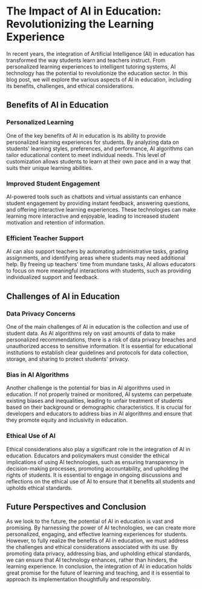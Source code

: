 # The Impact of AI in Education: Revolutionizing the Learning Experience

In recent years, the integration of Artificial Intelligence (AI) in education has transformed the way students learn and teachers instruct. From personalized learning experiences to intelligent tutoring systems, AI technology has the potential to revolutionize the education sector. In this blog post, we will explore the various aspects of AI in education, including its benefits, challenges, and ethical considerations.

## Benefits of AI in Education

### Personalized Learning

One of the key benefits of AI in education is its ability to provide personalized learning experiences for students. By analyzing data on students' learning styles, preferences, and performance, AI algorithms can tailor educational content to meet individual needs. This level of customization allows students to learn at their own pace and in a way that suits their unique learning abilities.

### Improved Student Engagement

AI-powered tools such as chatbots and virtual assistants can enhance student engagement by providing instant feedback, answering questions, and offering interactive learning experiences. These technologies can make learning more interactive and enjoyable, leading to increased student motivation and retention of information.

### Efficient Teacher Support

AI can also support teachers by automating administrative tasks, grading assignments, and identifying areas where students may need additional help. By freeing up teachers' time from mundane tasks, AI allows educators to focus on more meaningful interactions with students, such as providing individualized support and feedback.

## Challenges of AI in Education

### Data Privacy Concerns

One of the main challenges of AI in education is the collection and use of student data. As AI algorithms rely on vast amounts of data to make personalized recommendations, there is a risk of data privacy breaches and unauthorized access to sensitive information. It is essential for educational institutions to establish clear guidelines and protocols for data collection, storage, and sharing to protect students' privacy.

### Bias in AI Algorithms

Another challenge is the potential for bias in AI algorithms used in education. If not properly trained or monitored, AI systems can perpetuate existing biases and inequalities, leading to unfair treatment of students based on their background or demographic characteristics. It is crucial for developers and educators to address bias in AI algorithms and ensure that they promote equity and inclusivity in education.

### Ethical Use of AI

Ethical considerations also play a significant role in the integration of AI in education. Educators and policymakers must consider the ethical implications of using AI technologies, such as ensuring transparency in decision-making processes, promoting accountability, and upholding the rights of students. It is essential to engage in ongoing discussions and reflections on the ethical use of AI to ensure that it benefits all students and upholds ethical standards.

## Future Perspectives and Conclusion

As we look to the future, the potential of AI in education is vast and promising. By harnessing the power of AI technologies, we can create more personalized, engaging, and effective learning experiences for students. However, to fully realize the benefits of AI in education, we must address the challenges and ethical considerations associated with its use. By promoting data privacy, addressing bias, and upholding ethical standards, we can ensure that AI technology enhances, rather than hinders, the learning experience. In conclusion, the integration of AI in education holds great promise for the future of learning and teaching, and it is essential to approach its implementation thoughtfully and responsibly.